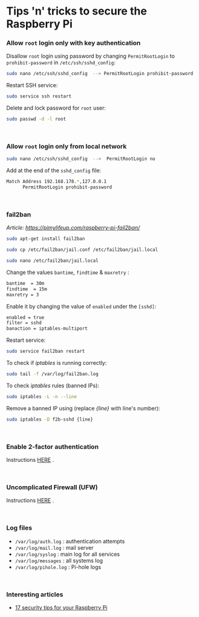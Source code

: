 # Tips 'n' tricks to secure the Raspberry Pi

### Allow `root` login **only** with key authentication

Disallow `root` login using password by changing `PermitRootLogin` to `prohibit-password` in `/etc/ssh/sshd_config`:
``` bash
sudo nano /etc/ssh/sshd_config	-->	PermitRootLogin prohibit-password
```

Restart SSH service:
``` bash
sudo service ssh restart
```

Delete and lock password for `root` user:
``` bash
sudo passwd -d -l root
```

<br>

### Allow `root` login **only** from local network

``` bash
sudo nano /etc/ssh/sshd_config  -->  PermitRootLogin no
```

Add at the end of the `sshd_config` file:

``` bash
Match Address 192.168.178.*,127.0.0.1
      PermitRootLogin prohibit-password
```

<br>

### fail2ban

*Article: https://pimylifeup.com/raspberry-pi-fail2ban/*

``` bash
sudo apt-get install fail2ban

sudo cp /etc/fail2ban/jail.conf /etc/fail2ban/jail.local

sudo nano /etc/fail2ban/jail.local
```

Change the values `bantime`, `findtime` & `maxretry` :

``` bash
bantime  = 30m
findtime  = 15m
maxretry = 3
```

Enable it by changing the value of `enabled` under the `[sshd]`:

``` bash
enabled = true
filter = sshd
banaction = iptables-multiport
```

Restart service:

``` bash
sudo service fail2ban restart
```

To check if *iptables* is running correctly:

``` bash
sudo tail -f /var/log/fail2ban.log
```

To check *iptables* rules (banned IPs):

``` bash
sudo iptables -L -n --line
```

Remove a banned IP using (replace *{line}* with line's number):

``` bash
sudo iptables -D f2b-sshd {line}
```

<br>

### Enable 2-factor authentication

Instructions [HERE](https://github.com/smyrnakis/raspberry-born/blob/main/chapters/2FA.md) .

<br>

### Uncomplicated Firewall (UFW)

Instructions [HERE](https://github.com/smyrnakis/raspberry-born/blob/main/chapters/ufw.md) .

<br>

### Log files

- `/var/log/auth.log` : authentication attempts
- `/var/log/mail.log` : mail server
- `/var/log/syslog` : main log for all services
- `/var/log/messages` : all systems log
- `/var/log/pihole.log` : Pi-hole logs

<br>

### Interesting articles

- [17 security tips for your Raspberry Pi](https://raspberrytips.com/security-tips-raspberry-pi/)



<br>
